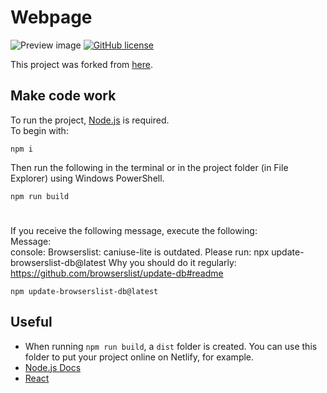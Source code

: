 # Webpage
![Preview image](https://max1385.no-friends.xyz/1fOplEdl.png)
[![GitHub license](https://img.shields.io/badge/license-AGPL_3.0-blue.svg)](https://raw.githubusercontent.com/Max1385/webpage/master/LICENSE)


This project was forked from [here](https://github.com/LostLuma/website).

## Make code work
To run the project, [Node.js](https://nodejs.org/en) is required.\
To begin with:
```
npm i
```
Then run the following in the terminal or in the project folder (in File Explorer) using Windows PowerShell.
```
npm run build
```
#
If you receive the following message, execute the following:\
Message:\
console: Browserslist: caniuse-lite is outdated. Please run:
  npx update-browserslist-db@latest
  Why you should do it regularly: https://github.com/browserslist/update-db#readme
```
npm update-browserslist-db@latest
```

## Useful
- When running ```npm run build```, a `dist` folder is created. You can use this folder to put your project online on Netlify, for example.
- [Node.js Docs](https://nodejs.org/en/docs)
- [React](https://react.dev/)
